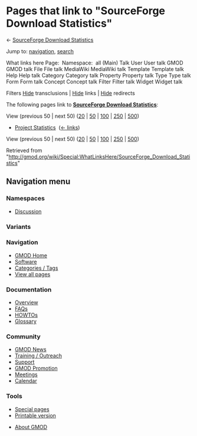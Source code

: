 <div id="mw-page-base" class="noprint">

</div>

<div id="mw-head-base" class="noprint">

</div>

<div id="content" class="mw-body" role="main">

<span id="top"></span>

<div id="mw-js-message" style="display:none;">

</div>



# <span dir="auto">Pages that link to "SourceForge Download Statistics"</span>

<div id="bodyContent">

<div id="contentSub">

← [SourceForge Download
Statistics](/wiki/SourceForge_Download_Statistics "SourceForge Download Statistics")

</div>

<div id="jump-to-nav" class="mw-jump">

Jump to: [navigation](#mw-navigation), [search](#p-search)

</div>

<div id="mw-content-text">

What links here Page:  Namespace:  all (Main) Talk User User talk GMOD
GMOD talk File File talk MediaWiki MediaWiki talk Template Template talk
Help Help talk Category Category talk Property Property talk Type Type
talk Form Form talk Concept Concept talk Filter Filter talk Widget
Widget talk

Filters
[Hide](/mediawiki/index.php?title=Special:WhatLinksHere/SourceForge_Download_Statistics&hidetrans=1 "Special:WhatLinksHere/SourceForge Download Statistics")
transclusions \|
[Hide](/mediawiki/index.php?title=Special:WhatLinksHere/SourceForge_Download_Statistics&hidelinks=1 "Special:WhatLinksHere/SourceForge Download Statistics")
links \|
[Hide](/mediawiki/index.php?title=Special:WhatLinksHere/SourceForge_Download_Statistics&hideredirs=1 "Special:WhatLinksHere/SourceForge Download Statistics")
redirects

The following pages link to **[SourceForge Download
Statistics](/wiki/SourceForge_Download_Statistics "SourceForge Download Statistics")**:

View (previous 50 \| next 50)
([20](/mediawiki/index.php?title=Special:WhatLinksHere/SourceForge_Download_Statistics&limit=20 "Special:WhatLinksHere/SourceForge Download Statistics")
\|
[50](/mediawiki/index.php?title=Special:WhatLinksHere/SourceForge_Download_Statistics&limit=50 "Special:WhatLinksHere/SourceForge Download Statistics")
\|
[100](/mediawiki/index.php?title=Special:WhatLinksHere/SourceForge_Download_Statistics&limit=100 "Special:WhatLinksHere/SourceForge Download Statistics")
\|
[250](/mediawiki/index.php?title=Special:WhatLinksHere/SourceForge_Download_Statistics&limit=250 "Special:WhatLinksHere/SourceForge Download Statistics")
\|
[500](/mediawiki/index.php?title=Special:WhatLinksHere/SourceForge_Download_Statistics&limit=500 "Special:WhatLinksHere/SourceForge Download Statistics"))

- [Project Statistics](/wiki/Project_Statistics "Project Statistics") ‎
  <span class="mw-whatlinkshere-tools">([←
  links](/mediawiki/index.php?title=Special:WhatLinksHere&target=Project+Statistics "Special:WhatLinksHere"))</span>

View (previous 50 \| next 50)
([20](/mediawiki/index.php?title=Special:WhatLinksHere/SourceForge_Download_Statistics&limit=20 "Special:WhatLinksHere/SourceForge Download Statistics")
\|
[50](/mediawiki/index.php?title=Special:WhatLinksHere/SourceForge_Download_Statistics&limit=50 "Special:WhatLinksHere/SourceForge Download Statistics")
\|
[100](/mediawiki/index.php?title=Special:WhatLinksHere/SourceForge_Download_Statistics&limit=100 "Special:WhatLinksHere/SourceForge Download Statistics")
\|
[250](/mediawiki/index.php?title=Special:WhatLinksHere/SourceForge_Download_Statistics&limit=250 "Special:WhatLinksHere/SourceForge Download Statistics")
\|
[500](/mediawiki/index.php?title=Special:WhatLinksHere/SourceForge_Download_Statistics&limit=500 "Special:WhatLinksHere/SourceForge Download Statistics"))

</div>

<div class="printfooter">

Retrieved from
"<http://gmod.org/wiki/Special:WhatLinksHere/SourceForge_Download_Statistics>"

</div>

<div id="catlinks" class="catlinks catlinks-allhidden">

</div>

<div class="visualClear">

</div>

</div>

</div>

<div id="mw-navigation">

## Navigation menu

<div id="mw-head">



<div id="left-navigation">

<div id="p-namespaces" class="vectorTabs" role="navigation"
aria-labelledby="p-namespaces-label">

### Namespaces


- <span id="ca-talk"><a
  href="/mediawiki/index.php?title=Talk:SourceForge_Download_Statistics&amp;action=edit&amp;redlink=1"
  accesskey="t"
  title="Discussion about the content page [t]">Discussion</a></span>

</div>

<div id="p-variants" class="vectorMenu emptyPortlet" role="navigation"
aria-labelledby="p-variants-label">

### 

### Variants[](#)

<div class="menu">

</div>

</div>

</div>





</div>

</div>

</div>

<div id="mw-panel">

<div id="p-logo" role="banner">

<a href="/wiki/Main_Page"
style="background-image: url(http://gmod.org/images/GMOD-cogs.png);"
title="Visit the main page"></a>

</div>

<div id="p-Navigation" class="portal" role="navigation"
aria-labelledby="p-Navigation-label">

### Navigation

<div class="body">

- <span id="n-GMOD-Home">[GMOD Home](/wiki/Main_Page)</span>
- <span id="n-Software">[Software](/wiki/GMOD_Components)</span>
- <span id="n-Categories-.2F-Tags">[Categories /
  Tags](/wiki/Categories)</span>
- <span id="n-View-all-pages">[View all
  pages](/wiki/Special:AllPages)</span>

</div>

</div>

<div id="p-Documentation" class="portal" role="navigation"
aria-labelledby="p-Documentation-label">

### Documentation

<div class="body">

- <span id="n-Overview">[Overview](/wiki/Overview)</span>
- <span id="n-FAQs">[FAQs](/wiki/Category:FAQ)</span>
- <span id="n-HOWTOs">[HOWTOs](/wiki/Category:HOWTO)</span>
- <span id="n-Glossary">[Glossary](/wiki/Glossary)</span>

</div>

</div>

<div id="p-Community" class="portal" role="navigation"
aria-labelledby="p-Community-label">

### Community

<div class="body">

- <span id="n-GMOD-News">[GMOD News](/wiki/GMOD_News)</span>
- <span id="n-Training-.2F-Outreach">[Training /
  Outreach](/wiki/Training_and_Outreach)</span>
- <span id="n-Support">[Support](/wiki/Support)</span>
- <span id="n-GMOD-Promotion">[GMOD
  Promotion](/wiki/GMOD_Promotion)</span>
- <span id="n-Meetings">[Meetings](/wiki/Meetings)</span>
- <span id="n-Calendar">[Calendar](/wiki/Calendar)</span>

</div>

</div>

<div id="p-tb" class="portal" role="navigation"
aria-labelledby="p-tb-label">

### Tools

<div class="body">

- <span id="t-specialpages"><a href="/wiki/Special:SpecialPages" accesskey="q"
  title="A list of all special pages [q]">Special pages</a></span>
- <span id="t-print"><a
  href="/mediawiki/index.php?title=Special:WhatLinksHere/SourceForge_Download_Statistics&amp;printable=yes"
  rel="alternate" accesskey="p"
  title="Printable version of this page [p]">Printable version</a></span>

</div>

</div>

</div>

</div>

<div id="footer" role="contentinfo">

- <span id="footer-places-about">[About
  GMOD](/wiki/GMOD:About "GMOD:About")</span>

<!-- -->






</div>
